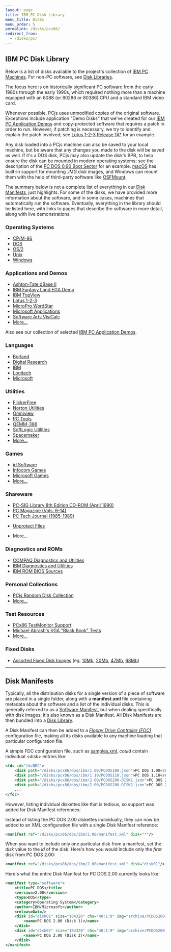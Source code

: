 ```yaml
---
layout: page
title: IBM PC Disk Library
menu_title: Disks
menu_order: 5
permalink: /disks/pcx86/
redirect_from:
  - /disks/pc/
---
```


IBM PC Disk Library
-------------------

Below is a list of disks available to the project's collection of [IBM PC Machines](/devices/pcx86/machine/).
For non-PC software, see [Disk Libraries](/disks/).

The focus here is on historically significant PC software from the early 1980s through the early 1990s, which
required nothing more than a machine equipped with an 8088 (or 80286 or 80386) CPU and a standard IBM video card.

Whenever possible, PCjs uses unmodified copies of the original software.  Exceptions include application
"Demo Disks" that we've created for our [IBM PC Application Demos](/apps/pcx86/) and copy-protected software that
requires a patch in order to run.  However, if patching is necessary, we try to identify and explain the patch
involved; see [Lotus 1-2-3 Release 1A*](/disks/pcx86/apps/lotus/123/1as/) for an example.

Any disk loaded into a PCjs machine can also be saved to your local machine, but be aware that any changes you
made to the disk will be saved as well.  If it's a DOS disk, PCjs may also update the disk's BPB, to help ensure
the disk can be mounted in modern operating systems; see the description of the
[PC DOS 0.90 Boot Sector](/disks/pcx86/dos/ibm/0.90/#pc-dos-090-boot-sector) for an example.
[macOS](http://www.apple.com/macos/) has built-in support for mounting *.IMG* disk images, and Windows can mount
them with the help of third-party software like [OSFMount](http://www.osforensics.com/tools/mount-disk-images.html).

The summary below is not a complete list of everything in our [Disk Manifests](#disk-manifests), just highlights.
For some of the disks, we have provided more information about the software, and in some cases, machines that
automatically run the software.  Eventually, everything in the library should be listed here, with links to pages
that describe the software in more detail, along with live demonstrations.

### Operating Systems

* [CP/M-86](cpm/)
* [DOS](dos/)
* [OS/2](os2/)
* [Unix](unix/)
* [Windows](windows/)

### Applications and Demos

* [Ashton-Tate dBase II](apps/other/dbase2/)
* [IBM Fantasy Land EGA Demo](apps/ibm/fland/)
* [IBM TopView](apps/ibm/topview/)
* [Lotus 1-2-3](apps/lotus/123/)
* [MicroPro WordStar](apps/other/wordstar/)
* [Microsoft Applications](apps/microsoft/)
* [Software Arts VisiCalc](/apps/pcx86/1981/visicalc/)
* [More...](apps/)

Also see our collection of selected [IBM PC Application Demos](/apps/pcx86/).

### Languages

* [Borland](tools/borland/)
* [Digital Research](tools/dresearch/)
* [IBM](tools/ibm/)
* [Logitech](tools/logitech/)
* [Microsoft](tools/microsoft/)

### Utilities

* [FlickerFree](tools/other/flickerfree/)
* [Norton Utilities](tools/other/norton/)
* [Omniview](tools/other/omniview/)
* [PC Tools](tools/other/pctools/)
* [QEMM-386](tools/other/qemm386/)
* [SoftLogic Utilities](tools/softlogic/)
* [Spacemaker](tools/other/spacemaker/)
* [More...](tools/other/)

### Games

* [id Software](games/id/)
* [Infocom Games](games/infocom/)
* [Microsoft Games](games/microsoft/)
* [More...](games/other/)

### Shareware

* [PC-SIG Library 8th Edition CD-ROM (April 1990)](shareware/pcsig08/)
* [PC Magazine (Vols. 6-14)](shareware/pcmag/)
* [PC Tech Journal (1985-1989)](shareware/pctj/)
- [Unprotect Files](shareware/unprot/)
* [More...](shareware/)

### Diagnostics and ROMs

* [COMPAQ Diagnostics and Utilities](diags/compaq/)
* [IBM Diagnostics and Utilities](diags/ibm/)
* [IBM ROM BIOS Sources](roms/ibm/)

### Personal Collections

* [PCjs Random Disk Collection](personal/random/)
* [More...](personal/)

### Test Resources

* [PCx86 TestMonitor Support](/tests/pcx86/testmon/)
* [Michael Abrash's VGA "Black Book" Tests](/tests/pcx86/vga/)
* [More...](/tests/pcx86/)

### Fixed Disks

* [Assorted Fixed Disk Images](/disks/pcx86/drives/) (eg, [10Mb](/disks/pcx86/drives/10mb/), [20Mb](/disks/pcx86/drives/20mb/), [47Mb](/disks/pcx86/drives/47mb/), [68Mb](/disks/pcx86/drives/68mb/))

---

Disk Manifests
--------------

Typically, all the distribution disks for a single version of a piece of software are placed in a single
folder, along with a **manifest.xml** file containing metadata about the software and a list of the individual
disks.  This is generally referred to as a [Software Manifest](/apps/), but when dealing specifically with disk images,
it's also known as a Disk Manifest.  All Disk Manifests are then bundled into a [Disk Library](/disks/pcx86/library.xml).  

A Disk Manifest can then be added to a *[Floppy Drive Controller (FDC)](/docs/pcx86/fdc/)* configuration file,
making all its disks available to any machine loading that particular configuration file.

A simple FDC configuration file, such as [samples.xml](samples.xml), *could* contain individual &lt;disk&gt;
entries like:

```xml
<fdc id="fdcNEC">
    <disk path="/disks/pcx86/dos/ibm/1.00/PCDOS100.json">PC DOS 1.00</disk>
    <disk path="/disks/pcx86/dos/ibm/1.10/PCDOS110.json">PC DOS 1.10</disk>
    <disk path="/disks/pcx86/dos/ibm/2.00/PCDOS200-DISK1.json">PC DOS 2.00 (Disk 1)</disk>
    <disk path="/disks/pcx86/dos/ibm/2.00/PCDOS200-DISK2.json">PC DOS 2.00 (Disk 2)</disk>
    ...
</fdc>
```

However, listing individual diskettes like that is tedious, so support was added for Disk Manifest references:

Instead of listing the PC DOS 2.00 diskettes individually, they can now be added to an XML configuration file
with a single Disk Manifest reference:

```xml
<manifest ref="/disks/pcx86/dos/ibm/2.00/manifest.xml" disk="*"/>
```

When you want to include only one particular disk from a manifest, set the *disk* value to the *id* of the disk.
Here's how you would include only the *first* disk from PC DOS 2.00:

```xml
<manifest ref="/disks/pcx86/dos/ibm/2.00/manifest.xml" disk="disk01"/>
```

Here's what the entire Disk Manifest for PC DOS 2.00 currently looks like:

```xml
<manifest type="software">
    <title>PC DOS</title>
    <version>2.00</version>
    <type>DOS</type>
    <category>Operating System</category>
    <author>IBM/Microsoft</author>
    <releaseDate/>
    <disk id="disk01" size="184320" chs="40:1:9" img="archive/PCDOS200-DISK1.img" href="/disks/pcx86/dos/ibm/2.00/PCDOS200-DISK1.json" md5="d57ceef82122790d1c0ff7bebc12f90a" md5json="2507c02da6cbafe9a94a35cbdd993be2">
        <name>PC DOS 2.00 (Disk 1)</name>
    </disk>
    <disk id="disk02" size="184320" chs="40:1:9" img="archive/PCDOS200-DISK2.img" href="/disks/pcx86/dos/ibm/2.00/PCDOS200-DISK2.json" md5="1c7aac53c78446992f8821cf42d04c4a" md5json="b66e296319c1f97990b596b1aa376d39">
        <name>PC DOS 2.00 (Disk 2)</name>
    </disk>
</manifest>
```
